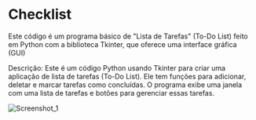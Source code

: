 # Checklist
Este código é um programa básico de "Lista de Tarefas" (To-Do List) feito em Python com a biblioteca Tkinter, que oferece uma interface gráfica (GUI)

Descrição:
Este é um código Python usando Tkinter para criar uma aplicação de lista de tarefas (To-Do List). Ele tem funções para adicionar, deletar e marcar tarefas como concluídas. O programa exibe uma janela com uma lista de tarefas e botões para gerenciar essas tarefas.

![Screenshot_1](https://github.com/brunafelix79/Checklist/assets/96153601/7482eca9-0e34-4e29-b471-bd4955e23834)
